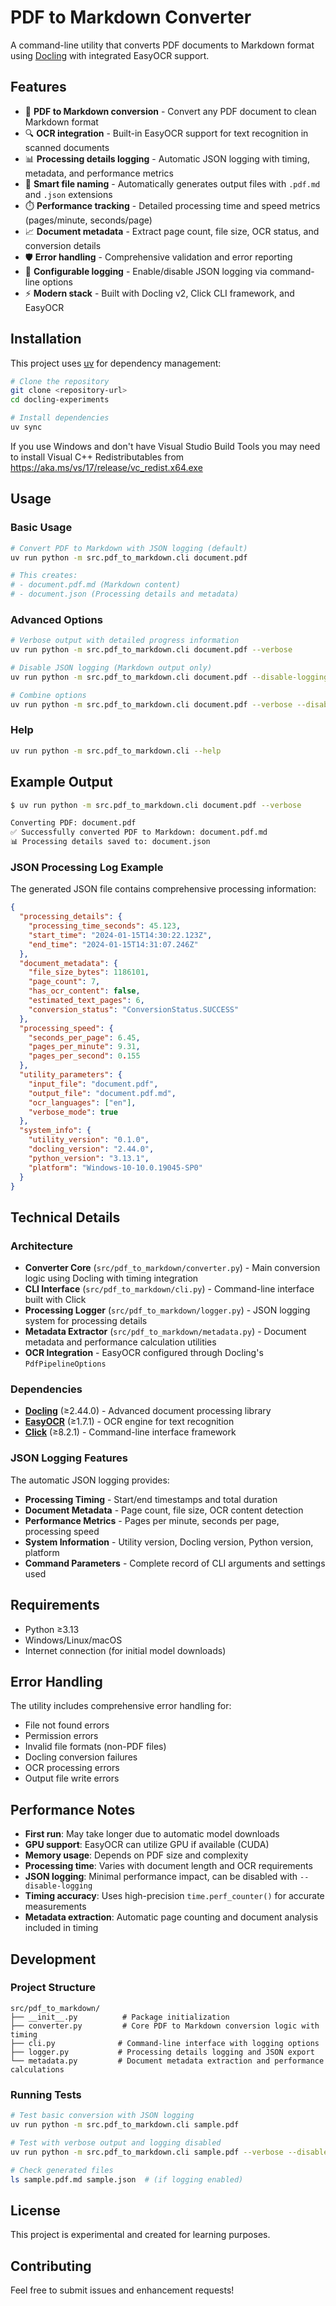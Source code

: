 # PDF to Markdown Converter

A command-line utility that converts PDF documents to Markdown format using [Docling](https://github.com/DS4SD/docling) with integrated EasyOCR support.

## Features

- 📄 **PDF to Markdown conversion** - Convert any PDF document to clean Markdown format
- 🔍 **OCR integration** - Built-in EasyOCR support for text recognition in scanned documents  
- 📊 **Processing details logging** - Automatic JSON logging with timing, metadata, and performance metrics
- 🎯 **Smart file naming** - Automatically generates output files with `.pdf.md` and `.json` extensions
- ⏱️ **Performance tracking** - Detailed processing time and speed metrics (pages/minute, seconds/page)
- 📈 **Document metadata** - Extract page count, file size, OCR status, and conversion details
- 🛡️ **Error handling** - Comprehensive validation and error reporting
- 🔧 **Configurable logging** - Enable/disable JSON logging via command-line options
- ⚡ **Modern stack** - Built with Docling v2, Click CLI framework, and EasyOCR

## Installation

This project uses [uv](https://github.com/astral-sh/uv) for dependency management:

```bash
# Clone the repository
git clone <repository-url>
cd docling-experiments

# Install dependencies
uv sync
```
If you use Windows and don't have Visual Studio Build Tools you may need to install
Visual C++ Redistributables from https://aka.ms/vs/17/release/vc_redist.x64.exe

## Usage

### Basic Usage

```bash
# Convert PDF to Markdown with JSON logging (default)
uv run python -m src.pdf_to_markdown.cli document.pdf

# This creates:
# - document.pdf.md (Markdown content)
# - document.json (Processing details and metadata)
```

### Advanced Options

```bash
# Verbose output with detailed progress information
uv run python -m src.pdf_to_markdown.cli document.pdf --verbose

# Disable JSON logging (Markdown output only)
uv run python -m src.pdf_to_markdown.cli document.pdf --disable-logging

# Combine options
uv run python -m src.pdf_to_markdown.cli document.pdf --verbose --disable-logging
```

### Help

```bash
uv run python -m src.pdf_to_markdown.cli --help
```

## Example Output

```bash
$ uv run python -m src.pdf_to_markdown.cli document.pdf --verbose

Converting PDF: document.pdf
✅ Successfully converted PDF to Markdown: document.pdf.md
📊 Processing details saved to: document.json
```

### JSON Processing Log Example

The generated JSON file contains comprehensive processing information:

```json
{
  "processing_details": {
    "processing_time_seconds": 45.123,
    "start_time": "2024-01-15T14:30:22.123Z",
    "end_time": "2024-01-15T14:31:07.246Z"
  },
  "document_metadata": {
    "file_size_bytes": 1186101,
    "page_count": 7,
    "has_ocr_content": false,
    "estimated_text_pages": 6,
    "conversion_status": "ConversionStatus.SUCCESS"
  },
  "processing_speed": {
    "seconds_per_page": 6.45,
    "pages_per_minute": 9.31,
    "pages_per_second": 0.155
  },
  "utility_parameters": {
    "input_file": "document.pdf",
    "output_file": "document.pdf.md",
    "ocr_languages": ["en"],
    "verbose_mode": true
  },
  "system_info": {
    "utility_version": "0.1.0",
    "docling_version": "2.44.0",
    "python_version": "3.13.1",
    "platform": "Windows-10-10.0.19045-SP0"
  }
}
```

## Technical Details

### Architecture

- **Converter Core** (`src/pdf_to_markdown/converter.py`) - Main conversion logic using Docling with timing integration
- **CLI Interface** (`src/pdf_to_markdown/cli.py`) - Command-line interface built with Click
- **Processing Logger** (`src/pdf_to_markdown/logger.py`) - JSON logging system for processing details
- **Metadata Extractor** (`src/pdf_to_markdown/metadata.py`) - Document metadata and performance calculation utilities
- **OCR Integration** - EasyOCR configured through Docling's `PdfPipelineOptions`

### Dependencies

- **[Docling](https://github.com/DS4SD/docling)** (≥2.44.0) - Advanced document processing library
- **[EasyOCR](https://github.com/JaidedAI/EasyOCR)** (≥1.7.1) - OCR engine for text recognition
- **[Click](https://click.palletsprojects.com/)** (≥8.2.1) - Command-line interface framework

### JSON Logging Features

The automatic JSON logging provides:
- **Processing Timing** - Start/end timestamps and total duration
- **Document Metadata** - Page count, file size, OCR content detection
- **Performance Metrics** - Pages per minute, seconds per page, processing speed
- **System Information** - Utility version, Docling version, Python version, platform
- **Command Parameters** - Complete record of CLI arguments and settings used

## Requirements

- Python ≥3.13
- Windows/Linux/macOS
- Internet connection (for initial model downloads)

## Error Handling

The utility includes comprehensive error handling for:
- File not found errors
- Permission errors
- Invalid file formats (non-PDF files)
- Docling conversion failures
- OCR processing errors
- Output file write errors

## Performance Notes

- **First run**: May take longer due to automatic model downloads
- **GPU support**: EasyOCR can utilize GPU if available (CUDA)
- **Memory usage**: Depends on PDF size and complexity
- **Processing time**: Varies with document length and OCR requirements
- **JSON logging**: Minimal performance impact, can be disabled with `--disable-logging`
- **Timing accuracy**: Uses high-precision `time.perf_counter()` for accurate measurements
- **Metadata extraction**: Automatic page counting and document analysis included in timing

## Development

### Project Structure

```
src/pdf_to_markdown/
├── __init__.py          # Package initialization
├── converter.py         # Core PDF to Markdown conversion logic with timing
├── cli.py              # Command-line interface with logging options
├── logger.py           # Processing details logging and JSON export
└── metadata.py         # Document metadata extraction and performance calculations
```

### Running Tests

```bash
# Test basic conversion with JSON logging
uv run python -m src.pdf_to_markdown.cli sample.pdf

# Test with verbose output and logging disabled
uv run python -m src.pdf_to_markdown.cli sample.pdf --verbose --disable-logging

# Check generated files
ls sample.pdf.md sample.json  # (if logging enabled)
```

## License

This project is experimental and created for learning purposes.

## Contributing

Feel free to submit issues and enhancement requests!
